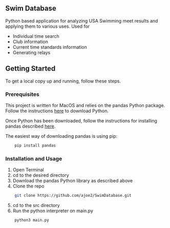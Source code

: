 ## Swim Database

Python based application for analyzing USA Swimming meet results and applying them to various uses. Used for
 - Individual time search
 - Club information
 - Current time standards information
 - Generating relays

 ## Getting Started
 To get a local copy up and running, follow these steps.

 ### Prerequisites
This project is written for MacOS and relies on the pandas Python package. Follow the instructions [here](https://www.python.org/downloads/) to download Python.

Once Python has been downloaded, follow the instructions for installing pandas described [here](https://pandas.pydata.org/docs/getting_started/install.html).

The easiest way of downloading pandas is using pip:

```sh
    pip install pandas
```

### Installation and Usage
1. Open Terminal
2. cd to the desired directory
3. Download the pandas Python library as described above
4. Clone the repo 
```sh
    git clone https://github.com/ajoe2/SwimDatabase.git
```
5. cd to the src directory
6. Run the python interpreter on main.py
```sh
    python3 main.py
```
